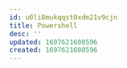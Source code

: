 ```yaml
---
id: u0li8mukqqst0xdm21v9cjn
title: Powershell
desc: ''
updated: 1697621608596
created: 1697621608596
---
```

